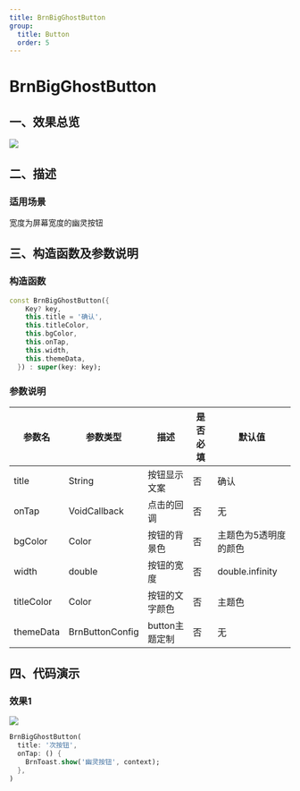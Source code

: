```yaml
---
title: BrnBigGhostButton
group:
  title: Button
  order: 5
---
```


# BrnBigGhostButton

## 一、效果总览

![](./img/BrnBigGhostButtonDemo.png)

## 二、描述

### 适用场景

宽度为屏幕宽度的幽灵按钮


## 三、构造函数及参数说明

### 构造函数

```dart
const BrnBigGhostButton({
    Key? key,
    this.title = '确认',
    this.titleColor,
    this.bgColor,
    this.onTap,
    this.width,
    this.themeData,
  }) : super(key: key);
```
### 参数说明

| **参数名** | **参数类型** | 描述 | **是否必填** | **默认值** |
| --- | --- | --- | --- | --- |
| title | String | 按钮显示文案 | 否 | 确认 |
| onTap | VoidCallback | 点击的回调 | 否 | 无 |
| bgColor | Color | 按钮的背景色 | 否 | 主题色为5透明度的颜色 |
| width | double | 按钮的宽度 | 否 | double.infinity |
| titleColor | Color | 按钮的文字颜色 | 否 | 主题色 |
| themeData | BrnButtonConfig | button主题定制 | 否 | 无 |



## 四、代码演示

### 效果1

![](./img/BrnBigGhostButtonDemo.png)

```dart
BrnBigGhostButton(
  title: '次按钮',
  onTap: () {
    BrnToast.show('幽灵按钮', context);
  },
)
```